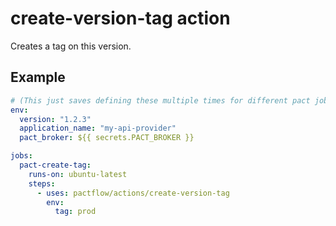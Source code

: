 # create-version-tag action

Creates a tag on this version.

## Example

```yaml
# (This just saves defining these multiple times for different pact jobs)
env:
  version: "1.2.3"
  application_name: "my-api-provider"
  pact_broker: ${{ secrets.PACT_BROKER }}

jobs:
  pact-create-tag:
    runs-on: ubuntu-latest
    steps:
      - uses: pactflow/actions/create-version-tag
        env:
          tag: prod
```
